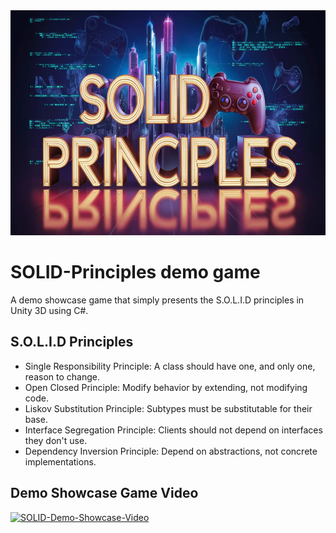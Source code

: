 <div align="center">
  <img src="solid-banner.jpeg" width="640" height="360" alt="Game_logo">
</div>


# SOLID-Principles demo game
A demo showcase game that simply presents the S.O.L.I.D principles in Unity 3D using C#.

## S.O.L.I.D Principles
- Single Responsibility Principle: A class should have one, and only one, reason to change.
- Open Closed Principle: Modify behavior by extending, not modifying code.
- Liskov Substitution Principle: Subtypes must be substitutable for their base.
- Interface Segregation Principle: Clients should not depend on interfaces they don't use.
- Dependency Inversion Principle: Depend on abstractions, not concrete implementations.


## Demo Showcase Game Video
[![SOLID-Demo-Showcase-Video](https://img.youtube.com/vi/gi0EkKUH2n0/0.jpg)](https://www.youtube.com/watch?v=gi0EkKUH2n0)
